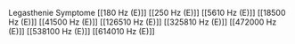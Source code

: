 Legasthenie Symptome
[[180 Hz (E)]]
[[250 Hz (E)]]
[[5610 Hz (E)]]
[[18500 Hz (E)]]
[[41500 Hz (E)]]
[[126510 Hz (E)]]
[[325810 Hz (E)]]
[[472000 Hz (E)]]
[[538100 Hz (E)]]
[[614010 Hz (E)]]
